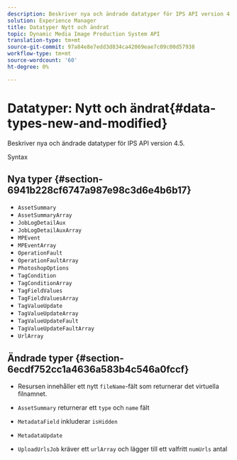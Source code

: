 ```yaml
---
description: Beskriver nya och ändrade datatyper för IPS API version 4.5.
solution: Experience Manager
title: Datatyper Nytt och ändrat
topic: Dynamic Media Image Production System API
translation-type: tm+mt
source-git-commit: 97a84e8e7edd3d834ca42069eae7c09c00d57938
workflow-type: tm+mt
source-wordcount: '60'
ht-degree: 0%

---
```



# Datatyper: Nytt och ändrat{#data-types-new-and-modified}

Beskriver nya och ändrade datatyper för IPS API version 4.5.

Syntax

## Nya typer {#section-6941b228cf6747a987e98c3d6e4b6b17}

* `AssetSummary`
* `AssetSummaryArray`
* `JobLogDetailAux`
* `JobLogDetailAuxArray`
* `MPEvent`
* `MPEventArray`
* `OperationFault`
* `OperationFaultArray`
* `PhotoshopOptions`
* `TagCondition`
* `TagConditionArray`
* `TagFieldValues`
* `TagFieldValuesArray`
* `TagValueUpdate`
* `TagValueUpdateArray`
* `TagValueUpdateFault`
* `TagValueUpdateFaultArray`
* `UrlArray`

## Ändrade typer {#section-6ecdf752cc1a4636a583b4c546a0fccf}

* Resursen innehåller ett nytt `fileName`-fält som returnerar det virtuella filnamnet.
* `AssetSummary` returnerar ett  `type` och  `name` fält

* `MetadataField` inkluderar  `isHidden`

* `MetadataUpdate`
* `UploadUrlsJob` kräver ett  `urlArray` och lägger till ett valfritt  `numUrls` antal

